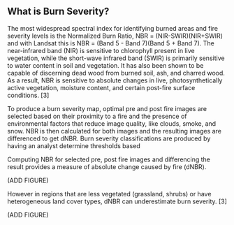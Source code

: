 ## What is Burn Severity?

The most widespread spectral index for identifying burned areas and fire severity levels is the Normalized Burn Ratio, NBR = (NIR-SWIR)(NIR+SWIR) and with Landsat this is NBR = (Band 5 - Band 7)(Band 5 + Band 7).
The near-infrared band (NIR) is sensitive to chlorophyll present in live vegetation, while the short-wave infrared band (SWIR) is primarily sensitive to water content in soil and vegetation. It has also been shown to be capable of discerning dead wood from burned soil, ash, and charred wood. As a result, NBR is sensitive to absolute changes in live, photosynthetically active vegetation, moisture content, and certain post-fire surface conditions. [3] 


To produce a burn severity map, optimal pre and post fire images are selected based on their proximity to a fire and the presence of environmental factors that reduce image quality, like clouds, smoke, and snow. NBR is then calculated for both images and the resulting images are differenced to get dNBR. Burn severity classifications are produced by having an analyst determine thresholds based 


Computing NBR for selected pre, post fire images and differencing the result provides a measure of absolute change caused by fire (dNBR). 

(ADD FIGURE)



However in regions that are less vegetated (grassland, shrubs) or have heterogeneous land cover types, dNBR can underestimate burn severity. [3]

(ADD FIGURE)
